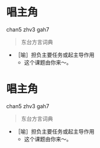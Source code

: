 # 唱主角
chan5 zhv3 gah7
> 东台方言词典
- ［喻］担负主要任务或起主导作用
  - 这个课题由你来～。

# 唱主角
chan5 zhv3 gah7
> 东台方言词典
- ［喻］担负主要任务或起主导作用
  - 这个课题由你来～。
